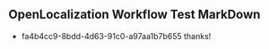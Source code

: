 ## OpenLocalization Workflow Test MarkDown
* fa4b4cc9-8bdd-4d63-91c0-a97aa1b7b655 thanks!

<!--HONumber=Aug16_HO3-->


